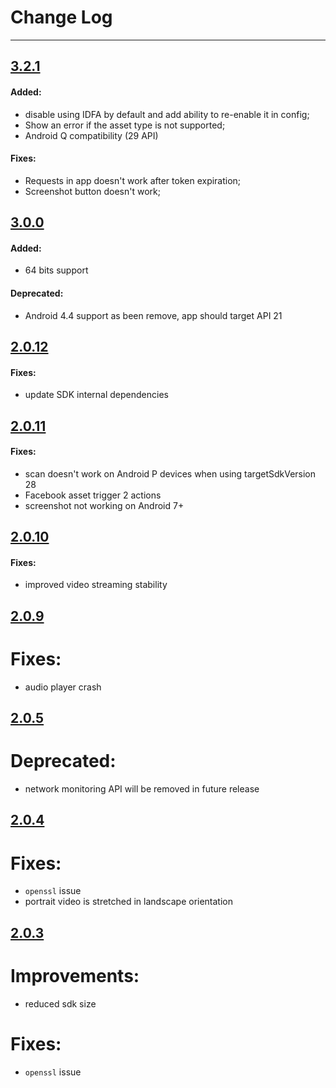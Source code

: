 # Change Log

---

## [3.2.1](https://github.com/bear2b/bear_sdk_demo_android/releases/tag/3.2.0)

#### Added:
* disable using IDFA by default and add ability to re-enable it in config;
* Show an error if the asset type is not supported;
* Android Q compatibility (29 API)

#### Fixes:
* Requests in app doesn't work after token expiration;
* Screenshot button doesn't work;

## [3.0.0](https://github.com/bear2b/bear_sdk_demo_android/releases/tag/3.0.0)

#### Added:
* 64 bits support

#### Deprecated:
* Android 4.4 support as been remove, app should target API 21

## [2.0.12](https://github.com/bear2b/bear_sdk_demo_android/releases/tag/2.0.12)

#### Fixes:
* update SDK internal dependencies

## [2.0.11](https://github.com/bear2b/bear_sdk_demo_android/releases/tag/2.0.11)

#### Fixes:
* scan doesn't work on Android P devices when using targetSdkVersion 28
* Facebook asset trigger 2 actions
* screenshot not working on Android 7+

## [2.0.10](https://github.com/bear2b/bear_sdk_demo_android/releases/tag/2.0.10)

#### Fixes:
* improved video streaming stability

## [2.0.9](https://github.com/bear2b/bear_sdk_demo_android/releases/tag/2.0.9)

# Fixes:
* audio player crash

## [2.0.5](https://github.com/bear2b/bear_sdk_demo_android/releases/tag/2.0.5)

# Deprecated:
* network monitoring API will be removed in future release

## [2.0.4](https://github.com/bear2b/bear_sdk_demo_android/releases/tag/2.0.4)

# Fixes:
* `openssl` issue
* portrait video is stretched in landscape orientation

## [2.0.3](https://github.com/bear2b/bear_sdk_demo_android/releases/tag/2.0.3)

# Improvements:
* reduced sdk size
# Fixes:
* `openssl` issue
